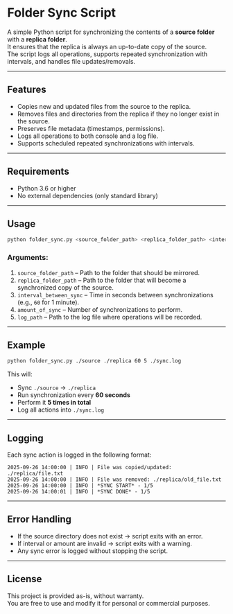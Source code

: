# Folder Sync Script

A simple Python script for synchronizing the contents of a **source folder** with a **replica folder**.  
It ensures that the replica is always an up-to-date copy of the source.  
The script logs all operations, supports repeated synchronization with intervals, and handles file updates/removals.

---

## Features
- Copies new and updated files from the source to the replica.
- Removes files and directories from the replica if they no longer exist in the source.
- Preserves file metadata (timestamps, permissions).
- Logs all operations to both console and a log file.
- Supports scheduled repeated synchronizations with intervals.

---

## Requirements
- Python 3.6 or higher
- No external dependencies (only standard library)

---

## Usage

```bash
python folder_sync.py <source_folder_path> <replica_folder_path> <interval_between_sync> <amount_of_sync> <log_path>
```

### Arguments:
1. `source_folder_path` – Path to the folder that should be mirrored.
2. `replica_folder_path` – Path to the folder that will become a synchronized copy of the source.
3. `interval_between_sync` – Time in seconds between synchronizations (e.g., `60` for 1 minute).
4. `amount_of_sync` – Number of synchronizations to perform.
5. `log_path` – Path to the log file where operations will be recorded.

---

## Example

```bash
python folder_sync.py ./source ./replica 60 5 ./sync.log
```

This will:
- Sync `./source` → `./replica`
- Run synchronization every **60 seconds**
- Perform it **5 times in total**
- Log all actions into `./sync.log`

---

## Logging
Each sync action is logged in the following format:

```text
2025-09-26 14:00:00 | INFO | File was copied/updated: ./replica/file.txt
2025-09-26 14:00:00 | INFO | File was removed: ./replica/old_file.txt
2025-09-26 14:00:00 | INFO | *SYNC START* - 1/5
2025-09-26 14:00:01 | INFO | *SYNC DONE* - 1/5
```

---

## Error Handling
- If the source directory does not exist → script exits with an error.
- If interval or amount are invalid → script exits with a warning.
- Any sync error is logged without stopping the script.

---

## License
This project is provided as-is, without warranty.  
You are free to use and modify it for personal or commercial purposes.
